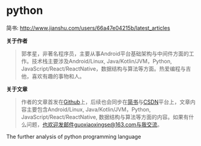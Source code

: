 # python

简书: http://www.jianshu.com/users/66a47e04215b/latest_articles

**关于作者**

>郭孝星，非著名程序员，主要从事Android平台基础架构与中间件方面的工作。技术栈主要涉及Android/Linux, Java/Kotlin/JVM，Python, JavaScript/React/ReactNative，数据结构与算法等方面。热爱编程与吉他，喜欢有趣的事物和人。

**关于文章**

>作者的文章首发在[Github](https://github.com/guoxiaoxing)上，后续也会同步在[简书](http://www.jianshu.com/users/66a47e04215b/latest_articles)与[CSDN](http://blog.csdn.net/allenwells)平台上，文章内容主要包含Android/Linux, Java/Kotlin/JVM，Python, JavaScript/React/ReactNative, 数据结构与算法等方面的内容。如果有什么问题，也欢迎发邮件guoxiaoxingse@163.com与我交流。

The further analysis of python programming language
